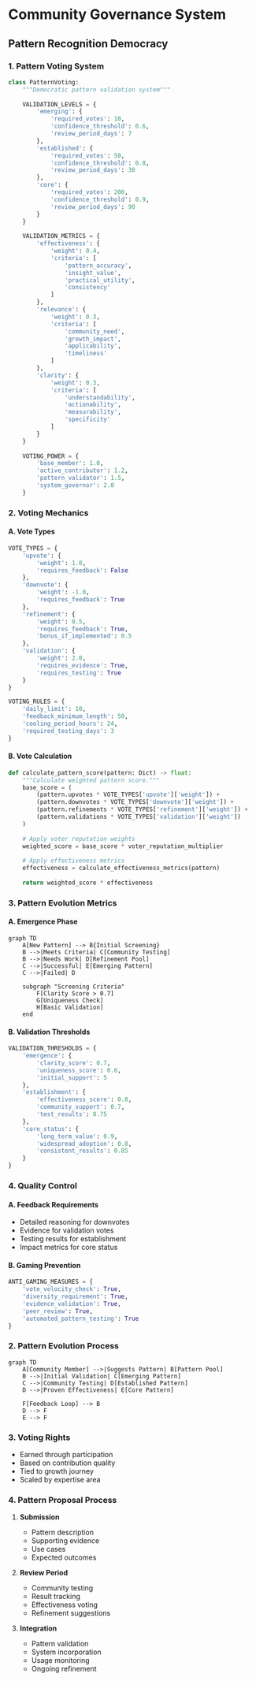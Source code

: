 # Community Governance System

## Pattern Recognition Democracy

### 1. Pattern Voting System
```python
class PatternVoting:
    """Democratic pattern validation system"""
    
    VALIDATION_LEVELS = {
        'emerging': {
            'required_votes': 10,
            'confidence_threshold': 0.6,
            'review_period_days': 7
        },
        'established': {
            'required_votes': 50,
            'confidence_threshold': 0.8,
            'review_period_days': 30
        },
        'core': {
            'required_votes': 200,
            'confidence_threshold': 0.9,
            'review_period_days': 90
        }
    }
    
    VALIDATION_METRICS = {
        'effectiveness': {
            'weight': 0.4,
            'criteria': [
                'pattern_accuracy',
                'insight_value',
                'practical_utility',
                'consistency'
            ]
        },
        'relevance': {
            'weight': 0.3,
            'criteria': [
                'community_need',
                'growth_impact',
                'applicability',
                'timeliness'
            ]
        },
        'clarity': {
            'weight': 0.3,
            'criteria': [
                'understandability',
                'actionability',
                'measurability',
                'specificity'
            ]
        }
    }
    
    VOTING_POWER = {
        'base_member': 1.0,
        'active_contributor': 1.2,
        'pattern_validator': 1.5,
        'system_governor': 2.0
    }
```

### 2. Voting Mechanics

#### A. Vote Types
```python
VOTE_TYPES = {
    'upvote': {
        'weight': 1.0,
        'requires_feedback': False
    },
    'downvote': {
        'weight': -1.0,
        'requires_feedback': True
    },
    'refinement': {
        'weight': 0.5,
        'requires_feedback': True,
        'bonus_if_implemented': 0.5
    },
    'validation': {
        'weight': 2.0,
        'requires_evidence': True,
        'requires_testing': True
    }
}

VOTING_RULES = {
    'daily_limit': 10,
    'feedback_minimum_length': 50,
    'cooling_period_hours': 24,
    'required_testing_days': 3
}
```

#### B. Vote Calculation
```python
def calculate_pattern_score(pattern: Dict) -> float:
    """Calculate weighted pattern score."""
    base_score = (
        (pattern.upvotes * VOTE_TYPES['upvote']['weight']) +
        (pattern.downvotes * VOTE_TYPES['downvote']['weight']) +
        (pattern.refinements * VOTE_TYPES['refinement']['weight']) +
        (pattern.validations * VOTE_TYPES['validation']['weight'])
    )
    
    # Apply voter reputation weights
    weighted_score = base_score * voter_reputation_multiplier
    
    # Apply effectiveness metrics
    effectiveness = calculate_effectiveness_metrics(pattern)
    
    return weighted_score * effectiveness
```

### 3. Pattern Evolution Metrics

#### A. Emergence Phase
```mermaid
graph TD
    A[New Pattern] --> B{Initial Screening}
    B -->|Meets Criteria| C[Community Testing]
    B -->|Needs Work| D[Refinement Pool]
    C -->|Successful| E[Emerging Pattern]
    C -->|Failed| D
    
    subgraph "Screening Criteria"
        F[Clarity Score > 0.7]
        G[Uniqueness Check]
        H[Basic Validation]
    end
```

#### B. Validation Thresholds
```python
VALIDATION_THRESHOLDS = {
    'emergence': {
        'clarity_score': 0.7,
        'uniqueness_score': 0.6,
        'initial_support': 5
    },
    'establishment': {
        'effectiveness_score': 0.8,
        'community_support': 0.7,
        'test_results': 0.75
    },
    'core_status': {
        'long_term_value': 0.9,
        'widespread_adoption': 0.8,
        'consistent_results': 0.85
    }
}
```

### 4. Quality Control

#### A. Feedback Requirements
- Detailed reasoning for downvotes
- Evidence for validation votes
- Testing results for establishment
- Impact metrics for core status

#### B. Gaming Prevention
```python
ANTI_GAMING_MEASURES = {
    'vote_velocity_check': True,
    'diversity_requirement': True,
    'evidence_validation': True,
    'peer_review': True,
    'automated_pattern_testing': True
}
```

### 2. Pattern Evolution Process
```mermaid
graph TD
    A[Community Member] -->|Suggests Pattern| B[Pattern Pool]
    B -->|Initial Validation| C[Emerging Pattern]
    C -->|Community Testing| D[Established Pattern]
    D -->|Proven Effectiveness| E[Core Pattern]
    
    F[Feedback Loop] --> B
    D --> F
    E --> F
```

### 3. Voting Rights
- Earned through participation
- Based on contribution quality
- Tied to growth journey
- Scaled by expertise area

### 4. Pattern Proposal Process
1. **Submission**
   - Pattern description
   - Supporting evidence
   - Use cases
   - Expected outcomes

2. **Review Period**
   - Community testing
   - Result tracking
   - Effectiveness voting
   - Refinement suggestions

3. **Integration**
   - Pattern validation
   - System incorporation
   - Usage monitoring
   - Ongoing refinement 